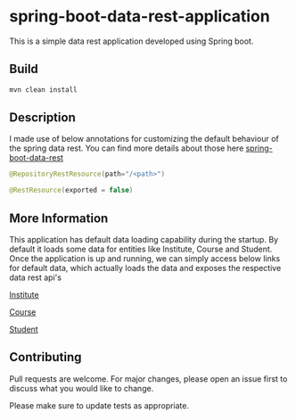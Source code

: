 # spring-boot-data-rest-application

This is a simple data rest application developed using Spring boot. 

## Build



```bash
mvn clean install
```

## Description
I made use of below annotations for customizing the default behaviour of the spring data rest. You can find more details about those here [spring-boot-data-rest](https://docs.spring.io/spring-data/rest/docs/current/reference/html/#reference)

```java
@RepositoryRestResource(path="/<path>")
```

```java
@RestResource(exported = false)
```

## More Information
This application has default data loading capability during the startup. By default it loads some data for entities like Institute, Course and Student. Once the application is up and running, we can simply access below links for default data, which actually loads the data and exposes the respective data rest api's


[Institute](http://localhost:8080/institutes)

[Course](http://localhost:8080/courses)

[Student](http://localhost:8080/students)


## Contributing
Pull requests are welcome. For major changes, please open an issue first to discuss what you would like to change.

Please make sure to update tests as appropriate.
